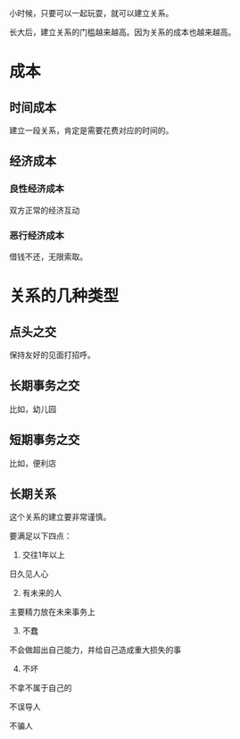 小时候，只要可以一起玩耍，就可以建立关系。

长大后，建立关系的门槛越来越高。因为关系的成本也越来越高。

# 成本

## 时间成本

建立一段关系，肯定是需要花费对应的时间的。

## 经济成本

### 良性经济成本

双方正常的经济互动

### 恶行经济成本

借钱不还，无限索取。

# 关系的几种类型

## 点头之交

保持友好的见面打招呼。

## 长期事务之交

比如，幼儿园

## 短期事务之交

比如，便利店

## 长期关系

这个关系的建立要非常谨慎。

要满足以下四点：

1. 交往1年以上

日久见人心

2. 有未来的人

主要精力放在未来事务上

3. 不蠢

不会做超出自己能力，并给自己造成重大损失的事

4. 不坏

不拿不属于自己的

不误导人

不骗人